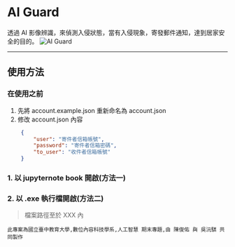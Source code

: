 # AI Guard
透過 AI 影像辨識，來偵測入侵狀態，當有入侵現象，寄發郵件通知，達到居家安全的目的。
![AI Guard](https://i.imgur.com/x4Red6D.png)

***

## 使用方法
### 在使用之前
1. 先將 account.example.json 重新命名為 account.json
2. 修改 account.json 內容
   ```json
    {
        "user": "寄件者信箱帳號",
        "password": "寄件者信箱密碼",
        "to_user": "收件者信箱帳號"
    }
   ```
### 1. 以 jupyternote book 開啟(方法一)
### 2. 以 .exe 執行檔開啟(方法二)
> 檔案路徑至於 XXX 內

`
此專案為國立臺中教育大學,數位內容科技學系,人工智慧 期末專題,由 陳俊佑 與 吳沅騏 共同製作
`




